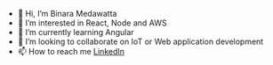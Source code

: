 - 👋 Hi, I’m Binara Medawatta
- 👀 I’m interested in React, Node and AWS
- 🌱 I’m currently learning Angular
- 💞️ I’m looking to collaborate on IoT or Web application development
- 📫 How to reach me [LinkedIn](https://www.linkedin.com/in/binara-medawatta/)

<!---
binara-m/binara-m is a ✨ special ✨ repository because its `README.md` (this file) appears on your GitHub profile.
You can click the Preview link to take a look at your changes.
--->
